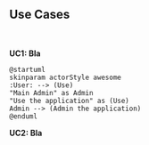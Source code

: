 ## Use Cases

<br/>

**UC1: Bla**

```plantuml
@startuml
skinparam actorStyle awesome
:User: --> (Use)
"Main Admin" as Admin
"Use the application" as (Use)
Admin --> (Admin the application)
@enduml
```

**UC2: Bla**
